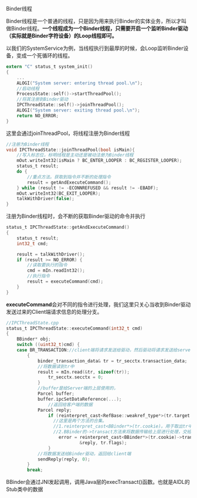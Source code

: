 Binder线程

Binder线程是一个普通的线程，只是因为用来执行Binder的实体业务，所以才叫做Binder线程。**一个线程成为一个Binder线程，只需要开启一个监听Binder驱动（实际就是Binder字符设备）的Loop线程即可。**

以我们的SystemService为例，当线程执行到最厚的时候，会Loop监听Binder设备，变成一个死循环的线程。

```c
extern "C" status_t system_init()
{
    ...
    ALOGI("System server: entering thread pool.\n");
  	//启动线程
    ProcessState::self()->startThreadPool();
  	//将其注册到Binder驱动
    IPCThreadState::self()->joinThreadPool();
    ALOGI("System server: exiting thread pool.\n");
    return NO_ERROR;
}
```

这里会通过joinThreadPool，将线程注册为Binder线程

```c
//注册为Binder线程
void IPCThreadState::joinThreadPool(bool isMain){
    //写入标志位，标明线程是主动还是被动注册为Binder线程
    mOut.writeInt32(isMain ? BC_ENTER_LOOPER : BC_REGISTER_LOOPER);
    status_t result;
    do {
        //重点方法。获取到指令并不断的处理指令
        result = getAndExecuteCommand();
    } while (result != -ECONNREFUSED && result != -EBADF);
    mOut.writeInt32(BC_EXIT_LOOPER);
    talkWithDriver(false);
}
```

注册为Binder线程时，会不断的获取Binder驱动的命令并执行

```c
status_t IPCThreadState::getAndExecuteCommand()
{
    status_t result;
    int32_t cmd;

    result = talkWithDriver();
    if (result >= NO_ERROR) {
        //读取要执行的指令
        cmd = mIn.readInt32();
        //执行指令
        result = executeCommand(cmd);
    }
}
```

**executeCommand**会对不同的指令进行处理，我们这里只关心当收到Binder驱动发送过来的Client端请求信息的处理分支。

```c
//IPCThreadState.cpp
status_t IPCThreadState::executeCommand(int32_t cmd)
{
    BBinder* obj;
    switch ((uint32_t)cmd) {
    case BR_TRANSACTION://client端将请求发送给驱动，然后驱动将请求发送给server端，server端就会收到这个请求指令
        {
            binder_transaction_data& tr = tr_secctx.transaction_data;
            //将数据读到tr中
            result = mIn.read(&tr, sizeof(tr));
                tr_secctx.secctx = 0;
            }
            //buffer是给Server端的上层使用的，
            Parcel buffer;
            buffer.ipcSetDataReference(...);
        		//返回给客户端的数据
            Parcel reply;
                if (reinterpret_cast<RefBase::weakref_type*>(tr.target.ptr)->attemptIncStrong(this)) {
                  //这里是两个方法的合集。
                  //1.reinterpret_cast<BBinder*>(tr.cookie)。用于取出tr中的Binder的实体，
                  //2.BBinder的->transact方法来将数据传输给上层进行处理，交给上层的时候，有code，buffer和replay，上层处理完成之后，会将返回的数据通过reply返回回来
                    error = reinterpret_cast<BBinder*>(tr.cookie)->transact(tr.code, buffer,
                            &reply, tr.flags);
                }
            //将数据发送给Binder驱动，返回给client端
            sendReply(reply, 0);
        }
        break;

```



BBinder会通过JNI发起调用，调用Java层的execTransact()函数。也就是AIDL的Stub类中的数据

